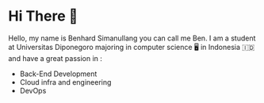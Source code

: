 # Hi There :wave:
Hello, my name is Benhard Simanullang you can call me Ben.
I am a student at Universitas Diponegoro majoring in computer science 🖥️ in Indonesia :indonesia: and have a great passion in :
-   Back-End Development
-   Cloud infra and engineering
-   DevOps 

